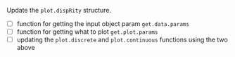 Update the `plot.dispRity` structure.

* [ ] function for getting the input object param `get.data.params`
* [ ] function for getting what to plot `get.plot.params`
* [ ] updating the `plot.discrete` and `plot.continuous` functions using the two above